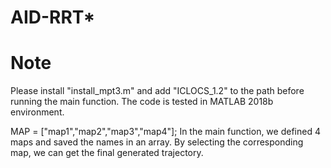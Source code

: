 # AID-RRT*
# Note
Please install "install_mpt3.m" and add "ICLOCS_1.2" to the path before running the main function.
The code is tested in MATLAB 2018b environment.

MAP = ["map1","map2","map3","map4"];
In the main function, we defined 4 maps and saved the names in an array. By selecting the corresponding map, we can get the final generated trajectory.

